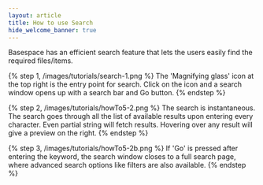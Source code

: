 ```yaml
---
layout: article
title: How to use Search
hide_welcome_banner: true
---
```

Basespace has an efficient search feature that lets the users easily find the required files/items.

{% step 1, /images/tutorials/search-1.png %}
The 'Magnifying glass' icon at the top right is the entry point for search. Click on the icon and a search window opens up with a search bar and Go button.
{% endstep %}

{% step 2, /images/tutorials/howTo5-2.png %}
The search is instantaneous. The search goes through all the list of available results upon entering every character. Even partial string will fetch results. Hovering over any result will give a preview on the right.
{% endstep %}

{% step 3, /images/tutorials/howTo5-2b.png %}
If 'Go' is pressed after entering the keyword, the search window closes to a full search page, where advanced search options like filters are also available.
{% endstep %}

